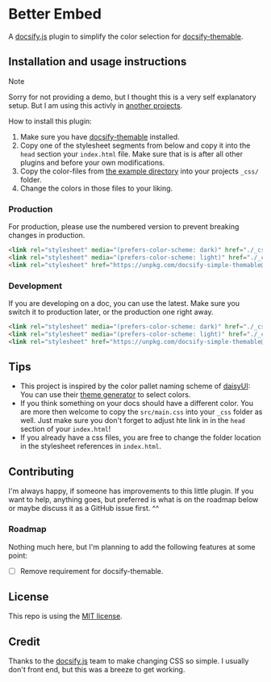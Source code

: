# Better Embed

A [docsify.js](https://github.com/docsifyjs/docsify) plugin to simplify the color selection for [docsify-themable](https://github.com/jhildenbiddle/docsify-themeable).

## Installation and usage instructions

> [!NOTE]
> Sorry for not providing a demo, but I thought this is a very self explanatory setup. But I am using this activly in [another projects](https://github.com/Karlo-Hosting/Docs/blob/a42df71978a439923162b411b2efb589df0a8e22/_css/colors-dark.css#L1).

How to install this plugin:

1. Make sure you have [docsify-themable](https://github.com/jhildenbiddle/docsify-themeable) installed.
2. Copy one of the stylesheet segments from below and copy it into the `head` section your `index.html` file. Make sure that is is after all other plugins and before your own modifications.
3. Copy the color-files from [the example directory](https://github.com/FlippedCodes/docsify-simple-themable/tree/main/example) into your projects `_css/` folder.
4. Change the colors in those files to your liking.

### Production

For production, please use the numbered version to prevent breaking changes in production.

``` html
<link rel="stylesheet" media="(prefers-color-scheme: dark)" href="./_css/colors-dark.css">
<link rel="stylesheet" media="(prefers-color-scheme: light)" href="./_css/colors-light.css">
<link rel="stylesheet" href="https://unpkg.com/docsify-simple-themable@1.0.0/dist/main.min.css">
```

### Development

If you are developing on a doc, you can use the latest. Make sure you switch it to production later, or the production one right away.

``` html
<link rel="stylesheet" media="(prefers-color-scheme: dark)" href="./_css/colors-dark.css">
<link rel="stylesheet" media="(prefers-color-scheme: light)" href="./_css/colors-light.css">
<link rel="stylesheet" href="https://unpkg.com/docsify-simple-themable@latest/dist/main.min.css">
```

## Tips

- This project is inspired by the color pallet naming scheme of [daisyUI](https://daisyui.com/): You can use their [theme generator](https://daisyui.com/theme-generator/) to select colors.
- If you think something on your docs should have a different color. You are more then welcome to copy the `src/main.css` into your `_css` folder as well. Just make sure you don't forget to adjust hte link in in the `head` section of your `index.html`!
- If you already have a css files, you are free to change the folder location in the stylesheet references in `index.html`.

## Contributing

I'm always happy, if someone has improvements to this little plugin. If you want to help, anything goes, but preferred is what is on the roadmap below or maybe discuss it as a GitHub issue first. ^^

### Roadmap

Nothing much here, but I'm planning to add the following features at some point:

- [ ] Remove requirement for docsify-themable.

## License

This repo is using the [MIT license](LICENSE).

## Credit

Thanks to the [docsify.js](https://docsify.js.org/#/) team to make changing CSS so simple. I usually don't front end, but this was a breeze to get working.
